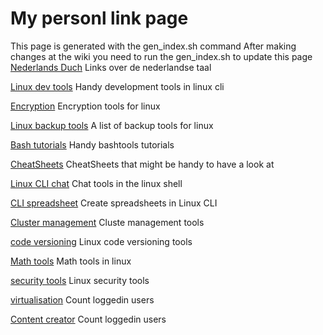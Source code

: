 # My personl link page
 This page is generated with the gen_index.sh command
 After making changes at the wiki you need to run the gen_index.sh to update this page
[Nederlands Duch](https://github.com/Benjamin-Italiaander/peronal-links/wiki/Dutch-‐-Nederlands) Links over de nederlandse taal 

[Linux dev tools](https://github.com/Benjamin-Italiaander/peronal-links/wiki/Linux-‐-CLI-developement-tools) Handy development tools in linux cli 

[Encryption](https://github.com/Benjamin-Italiaander/peronal-links/wiki/Linux-‐-Encrypt-files-and-store-passwords) Encryption tools for linux 

[Linux backup tools](https://github.com/Benjamin-Italiaander/peronal-links/wiki/Linux-‐-backup-tools) A list of backup tools for linux 

[Bash tutorials](https://github.com/Benjamin-Italiaander/peronal-links/wiki/Linux-‐-bash-tutorials-i-found-handy-and-clear) Handy bashtools tutorials 

[CheatSheets](https://github.com/Benjamin-Italiaander/peronal-links/wiki/Linux-‐-cheatsheets) CheatSheets that might be handy to have a look at 

[Linux CLI chat](https://github.com/Benjamin-Italiaander/peronal-links/wiki/Linux-‐-cli-chat-tools) Chat tools in the linux shell 

[CLI spreadsheet](https://github.com/Benjamin-Italiaander/peronal-links/wiki/Linux-‐-cli-spreadsheet) Create spreadsheets in Linux CLI 

[Cluster management](https://github.com/Benjamin-Italiaander/peronal-links/wiki/Linux-‐-cluster-management) Cluste management tools 

[code versioning](https://github.com/Benjamin-Italiaander/peronal-links/wiki/Linux-‐-code-version-control) Linux code versioning tools 

[Math tools](https://github.com/Benjamin-Italiaander/peronal-links/wiki/Linux-‐-math-tools) Math tools in linux 

[security tools](https://github.com/Benjamin-Italiaander/peronal-links/wiki/Linux-‐-server-security-tools) Linux security tools 

[virtualisation](https://github.com/Benjamin-Italiaander/peronal-links/wiki/Linux-‐-server-virtualization-tools) Count loggedin users 

[Content creator](https://github.com/Benjamin-Italiaander/peronal-links/wiki/Linux-‐-website-builders) Count loggedin users 


